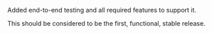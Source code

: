 Added end-to-end testing and all required features to support it.

This should be considered to be the first, functional, stable release.
